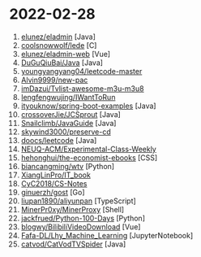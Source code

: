 # 2022-02-28

1. [elunez/eladmin](https://github.com/elunez/eladmin "项目基于 Spring Boot 2.1.0 、 Jpa、 Spring Security、redis、Vue的前后端分离的后台管理系统，项目采用分模块开发方式， 权限控制采用 RBAC，支持数据字典与数据权限管理，支持一键生成前后端代码，支持动态路由") [Java]
2. [coolsnowwolf/lede](https://github.com/coolsnowwolf/lede "Lean's OpenWrt source") [C]
3. [elunez/eladmin-web](https://github.com/elunez/eladmin-web "eladmin前端源码，项目基于 Spring Boot 2.1.0 、 Spring Boot Jpa、 Spring Security、Redis、Vue的前后端分离后台管理系统， 权限控制采用 RBAC，菜单动态路由") [Vue]
4. [DuGuQiuBai/Java](https://github.com/DuGuQiuBai/Java "27天成为Java大神") [Java]
5. [youngyangyang04/leetcode-master](https://github.com/youngyangyang04/leetcode-master "《代码随想录》LeetCode 刷题攻略：200道经典题目刷题顺序，共60w字的详细图解，视频难点剖析，50余张思维导图，支持C++，Java，Python，Go，JavaScript等多语言版本，从此算法学习不再迷茫！🔥🔥 来看看，你会发现相见恨晚！🚀") 
6. [Alvin9999/new-pac](https://github.com/Alvin9999/new-pac "翻墙-科学上网、免费翻墙、免费科学上网、免费自由上网、fanqiang、翻墙梯子、免费软件/方法，一键翻墙浏览器，免费shadowsocks/ss/ssr/v2ray/goflyway账号/节点分享，vps一键搭建翻墙服务器脚本/教程，电脑、手机、iOS、安卓、windows、Mac、Linux、路由器翻墙") 
7. [imDazui/Tvlist-awesome-m3u-m3u8](https://github.com/imDazui/Tvlist-awesome-m3u-m3u8 "直播源相关资源汇总 📺 💯 IPTV、M3U —— 勤洗手、戴口罩，祝愿所有人百毒不侵") 
8. [lengfengwujing/IWantToRun](https://github.com/lengfengwujing/IWantToRun "") 
9. [ityouknow/spring-boot-examples](https://github.com/ityouknow/spring-boot-examples "about learning Spring Boot via examples. Spring Boot 教程、技术栈示例代码，快速简单上手教程。") [Java]
10. [crossoverJie/JCSprout](https://github.com/crossoverJie/JCSprout "👨‍🎓 Java Core Sprout : basic, concurrent, algorithm") [Java]
11. [Snailclimb/JavaGuide](https://github.com/Snailclimb/JavaGuide "「Java学习+面试指南」一份涵盖大部分 Java 程序员所需要掌握的核心知识。准备 Java 面试，首选 JavaGuide！") [Java]
12. [skywind3000/preserve-cd](https://github.com/skywind3000/preserve-cd "Game Preservation Project") 
13. [doocs/leetcode](https://github.com/doocs/leetcode "😏 LeetCode solutions in any programming language | 多种编程语言实现 LeetCode、《剑指 Offer（第 2 版）》、《程序员面试金典（第 6 版）》题解") [Java]
14. [NEUQ-ACM/Experimental-Class-Weekly](https://github.com/NEUQ-ACM/Experimental-Class-Weekly "工程创新实践实训实验班") 
15. [hehonghui/the-economist-ebooks](https://github.com/hehonghui/the-economist-ebooks "经济学人(含音频)、纽约客、自然、新科学人、卫报、科学美国人、连线、大西洋月刊、国家地理等英语杂志免费下载、订阅(kindle推送),支持epub、mobi、pdf格式, 每周更新. The Economist 、The New Yorker 、Nature、The Atlantic 、New Scientist、The Guardian、Scientific American、Wired magazines, free download and subscription for kindle, mobi、epub、pdf format.") [CSS]
16. [biancangming/wtv](https://github.com/biancangming/wtv "解决电脑、手机看电视直播的苦恼，收集各种直播源，电视直播网站") [Python]
17. [XiangLinPro/IT_book](https://github.com/XiangLinPro/IT_book "本项目收藏这些年来看过或者听过的一些不错的常用的上千本书籍，没准你想找的书就在这里呢，包含了互联网行业大多数书籍和面试经验题目等等。有人工智能系列（常用深度学习框架TensorFlow、pytorch、keras。NLP、机器学习，深度学习等等），大数据系列(Spark,Hadoop,Scala,kafka等)，程序员必修系列（C、C++、java、数据结构、linux，设计模式、数据库等等）") 
18. [CyC2018/CS-Notes](https://github.com/CyC2018/CS-Notes "📚 技术面试必备基础知识、Leetcode、计算机操作系统、计算机网络、系统设计") 
19. [ginuerzh/gost](https://github.com/ginuerzh/gost "GO Simple Tunnel - a simple tunnel written in golang") [Go]
20. [liupan1890/aliyunpan](https://github.com/liupan1890/aliyunpan "阿里云盘小白羊版 阿里云盘PC版 aliyundriver") [TypeScript]
21. [MinerPr0xy/MinerProxy](https://github.com/MinerPr0xy/MinerProxy "本程序为正版原创，最稳定的ETH以太坊代理中转矿池程序，全新界面，支持ETH，ETC，抽水稳定不掉线，作者抽水千分之三，MinerProxy/矿池代理，支持TCP和SSL协议，支持自定义抽水，高性能高并发，支持web界面管理，包含自启动和进程守护，重启后可以自动运行，会放开防火墙和连接数限制，一键搞定。") [Shell]
22. [jackfrued/Python-100-Days](https://github.com/jackfrued/Python-100-Days "Python - 100天从新手到大师") [Python]
23. [blogwy/BilibiliVideoDownload](https://github.com/blogwy/BilibiliVideoDownload "跨平台下载bilibili视频桌面端软件，支持windows、macOS、Linux") [Vue]
24. [Fafa-DL/Lhy_Machine_Learning](https://github.com/Fafa-DL/Lhy_Machine_Learning "李宏毅2021春季机器学习课程课件及作业") [JupyterNotebook]
25. [catvod/CatVodTVSpider](https://github.com/catvod/CatVodTVSpider "") [Java]
